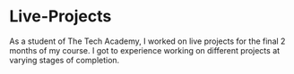 # Live-Projects
As a student of The Tech Academy, I worked on live projects for the final 2 months of my course. I got to experience working on different projects at varying stages of completion. 
